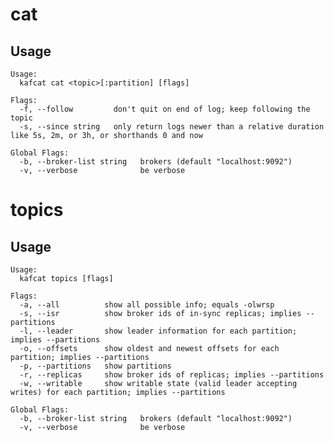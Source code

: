# cat

## Usage

	Usage:
	  kafcat cat <topic>[:partition] [flags]

	Flags:
	  -f, --follow         don't quit on end of log; keep following the topic
	  -s, --since string   only return logs newer than a relative duration like 5s, 2m, or 3h, or shorthands 0 and now

	Global Flags:
	  -b, --broker-list string   brokers (default "localhost:9092")
	  -v, --verbose              be verbose

# topics

## Usage

	Usage:
	  kafcat topics [flags]

	Flags:
	  -a, --all          show all possible info; equals -olwrsp
	  -s, --isr          show broker ids of in-sync replicas; implies --partitions
	  -l, --leader       show leader information for each partition; implies --partitions
	  -o, --offsets      show oldest and newest offsets for each partition; implies --partitions
	  -p, --partitions   show partitions
	  -r, --replicas     show broker ids of replicas; implies --partitions
	  -w, --writable     show writable state (valid leader accepting writes) for each partition; implies --partitions

	Global Flags:
	  -b, --broker-list string   brokers (default "localhost:9092")
	  -v, --verbose              be verbose

